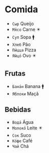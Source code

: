 # Comida

-   `Сыр` Queijo
-   `Мя́со` Carne ✴️
-   `Суп` Sopa 🚹
-   `Хлеб` Pão
-   `Пи́цца` Pizza
-   `Яйцо́` Ovo ✴️

## Frutas

-   `Бана́н` Banana 🚹
-   `Я́блоки` Maçã

## Bebidas

-   `Вода́` Água
-   `Молоко́` Leite ✴️
-   `Сок` Suco
-   `Ко́фе` Café
-   `Чай` Chá
